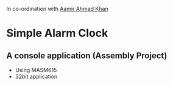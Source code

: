 In co-ordination with [Aamir Ahmad Khan](https://github.com/aamiraak3)
# Simple Alarm Clock
## A console application (Assembly Project)

- Using MASM615
- 32bit application

